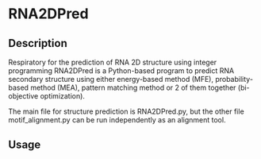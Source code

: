 # RNA2DPred
## Description
Respiratory for the prediction of RNA 2D structure using integer programming
RNA2DPred is a Python-based program to predict RNA secondary structure using either energy-based method (MFE), probability-based method (MEA), pattern matching method or 2 of them together (bi-objective optimization).

The main file for structure prediction is RNA2DPred.py, but the other file motif_alignment.py can be run independently as an alignment tool.

## Usage

